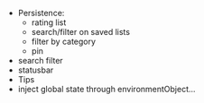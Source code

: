 - Persistence:
    - rating list
    - search/filter on saved lists
    - filter by category
    - pin
- search filter
- statusbar
- Tips
- inject global state through environmentObject...
